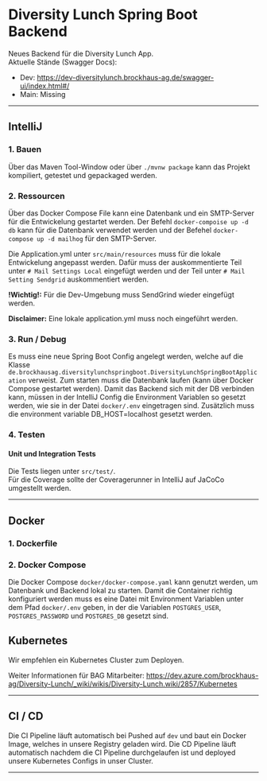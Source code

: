 # Diversity Lunch Spring Boot Backend

Neues Backend für die Diversity Lunch App. \
Aktuelle Stände (Swagger Docs):
- Dev: https://dev-diversitylunch.brockhaus-ag.de/swagger-ui/index.html#/
- Main: Missing
--------------------

## IntelliJ
### 1. Bauen
Über das Maven Tool-Window oder über `./mvnw package` kann das Projekt kompiliert, getestet und gepackaged werden.

### 2. Ressourcen
Über das Docker Compose File kann eine Datenbank und ein SMTP-Server für die Entwickelung gestartet werden.
Der Befehl ``docker-compoise up -d db`` kann für die Datenbank verwendet werden 
und der Befehel ``docker-compose up -d mailhog`` für den SMTP-Server.

Die Application.yml unter ``src/main/resources`` muss für die lokale Entwickelung angepasst werden.
Dafür muss der auskommentierte Teil unter ``# Mail Settings Local`` eingefügt werden und der Teil unter ``# Mail Setting Sendgrid``
auskommentiert werden.

**!Wichtig!:** Für die Dev-Umgebung muss SendGrind wieder eingefügt werden.

**Disclaimer:** Eine lokale application.yml muss noch eingeführt werden. 

### 3. Run / Debug
Es muss eine neue Spring Boot Config angelegt werden, welche auf die Klasse `de.brockhausag.diversitylunchspringboot.DiversityLunchSpringBootApplication` verweist.
Zum starten muss die Datenbank laufen (kann über Docker Compose gestartet werden).
Damit das Backend sich mit der DB verbinden kann, müssen in der IntelliJ Config die Environment Variablen so gesetzt werden, wie sie in der Datei ``docker/.env`` eingetragen sind.
Zusätzlich muss die environment variable DB_HOST=localhost gesetzt werden.

### 4. Testen
#### Unit und Integration Tests
Die Tests liegen unter ``src/test/``. <br>
Für die Coverage sollte der Coveragerunner in IntelliJ auf JaCoCo umgestellt werden.

------------------------

## Docker
### 1. Dockerfile
### 2. Docker Compose
Die Docker Compose `docker/docker-compose.yaml` kann genutzt werden, um Datenbank und Backend lokal zu starten.
Damit die Container richtig konfiguriert werden muss es eine Datei mit Environment Variablen unter dem Pfad 
`docker/.env` geben, in der die Variablen `POSTGRES_USER`, `POSTGRES_PASSWORD` und `POSTGRES_DB` gesetzt sind.


## Kubernetes

Wir empfehlen ein Kubernetes Cluster zum Deployen.

Weiter Informationen für BAG Mitarbeiter: https://dev.azure.com/brockhaus-ag/Diversity-Lunch/_wiki/wikis/Diversity-Lunch.wiki/2857/Kubernetes 

-------------------------

## CI / CD
Die CI Pipeline läuft automatisch bei Pushed auf ``dev`` und baut ein Docker Image, welches in unsere Registry geladen wird.
Die CD Pipeline läuft automatisch nachdem die CI Pipeline durchgelaufen ist und deployed unsere Kubernetes Configs in unser Cluster.

-------------------------

